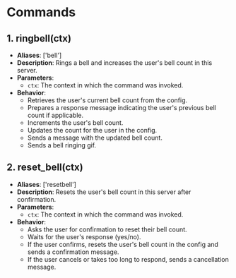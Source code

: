# Commands

## 1. ringbell(ctx)
- **Aliases**: ['bell']
- **Description**: Rings a bell and increases the user's bell count in this server.
- **Parameters**:
  - `ctx`: The context in which the command was invoked.
- **Behavior**:
  - Retrieves the user's current bell count from the config.
  - Prepares a response message indicating the user's previous bell count if applicable.
  - Increments the user's bell count.
  - Updates the count for the user in the config.
  - Sends a message with the updated bell count.
  - Sends a bell ringing gif.

## 2. reset_bell(ctx)
- **Aliases**: ['resetbell']
- **Description**: Resets the user's bell count in this server after confirmation.
- **Parameters**:
  - `ctx`: The context in which the command was invoked.
- **Behavior**:
  - Asks the user for confirmation to reset their bell count.
  - Waits for the user's response (yes/no).
  - If the user confirms, resets the user's bell count in the config and sends a confirmation message.
  - If the user cancels or takes too long to respond, sends a cancellation message.
